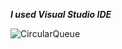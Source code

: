 ***I used Visual Studio IDE***


![CircularQueue](https://github.com/user-attachments/assets/6f11bca5-8cff-44e2-9ebb-d757cf27a787)
